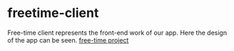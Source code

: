 # freetime-client
Free-time client represents the front-end work of our app. Here the design of the app can be seen.
[free-time project](https://github.com/calvin-cs262-fall2020-teamD/freetime-project) 
